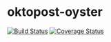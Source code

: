 # oktopost-oyster


[![Build Status](https://travis-ci.org/Oktopost/oyster.svg?branch=master)](https://travis-ci.org/Oktopost/oyster)
[![Coverage Status](https://coveralls.io/repos/github/Oktopost/oyster/badge.svg?branch=master)](https://coveralls.io/github/Oktopost/oyster?branch=master)
